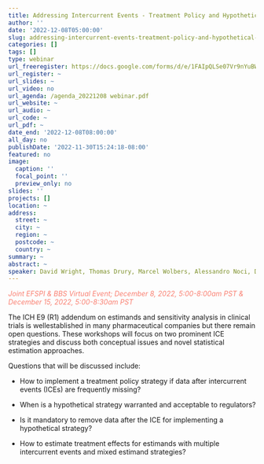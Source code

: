 ```yaml
---
title: Addressing Intercurrent Events - Treatment Policy and Hypothetical Strategies
author: ''
date: '2022-12-08T05:00:00'
slug: addressing-intercurrent-events-treatment-policy-and-hypothetical-strategies
categories: []
tags: []
type: webinar
url_freeregister: https://docs.google.com/forms/d/e/1FAIpQLSe07Vr9nYuBWAB231dWyio9JuojlZldz5JJIzecfum8Tyylaw/viewform
url_register: ~
url_slides: ~
url_video: no
url_agenda: /agenda_20221208 webinar.pdf
url_website: ~
url_audio: ~
url_code: ~
url_pdf: ~
date_end: '2022-12-08T08:00:00'
all_day: no
publishDate: '2022-11-30T15:24:18-08:00'
featured: no
image:
  caption: ''
  focal_point: ''
  preview_only: no
slides: ''
projects: []
location: ~
address:
  street: ~
  city: ~
  region: ~
  postcode: ~
  country: ~
summary: ~
abstract: ~
speaker: David Wright, Thomas Drury, Marcel Wolbers, Alessandro Noci, Daniel Sabanés Bové, James Roger, Suzie Cro, Lorenzo Guizzaro, James Hung, Mouna Akacha, Frank Bretz, Jinglin Zhong, Jonathan Bartlett, Florian Lasch, Ian White, Kelly van Lancker, and Lei Nie
---
```

<span style="color: salmon;">*Joint EFSPI & BBS Virtual Event; December 8, 2022, 5:00-8:00am PST & December 15, 2022, 5:00-8:30am PST*</span>

<!--more-->
The ICH E9 (R1) addendum on estimands and sensitivity analysis in clinical trials is wellestablished in many pharmaceutical companies but there remain open questions. These workshops will focus on two prominent ICE strategies and discuss both conceptual issues and
novel statistical estimation approaches.  

Questions that will be discussed include:  

- How to implement a treatment policy strategy if data after intercurrent events (ICEs) are frequently missing?  

- When is a hypothetical strategy warranted and acceptable to regulators?  

- Is it mandatory to remove data after the ICE for implementing a hypothetical strategy?  

- How to estimate treatment effects for estimands with multiple intercurrent events and mixed estimand strategies?
